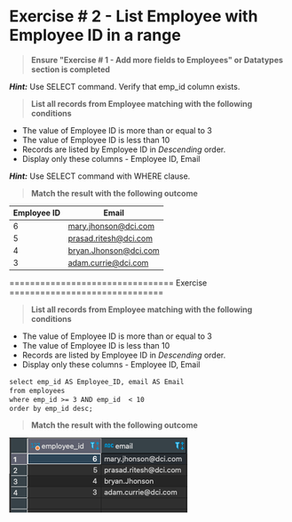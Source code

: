 # Exercise # 2 - List Employee with Employee ID in a range

> **Ensure "Exercise # 1 - Add more fields to Employees" or Datatypes section is completed**

***Hint:*** Use SELECT command. Verify that emp_id column exists.

> **List all records from Employee matching with the following conditions**
 
 - The value of Employee ID is more than or equal to 3
 - The value of Employee ID is less than 10
 - Records are listed by Employee ID in *Descending* order.
 - Display only these columns - Employee ID, Email

***Hint:*** Use SELECT command with WHERE clause.

> **Match the result with the following outcome**

|Employee ID| Email|
|---|---|
|6|	mary.jhonson@dci.com|
|5|	prasad.ritesh@dci.com|
|4|	bryan.Jhonson@dci.com|
|3|	adam.currie@dci.com|


================================ Exercise ==============================

> **List all records from Employee matching with the following conditions**
 
 - The value of Employee ID is more than or equal to 3
 - The value of Employee ID is less than 10
 - Records are listed by Employee ID in *Descending* order.
 - Display only these columns - Employee ID, Email

```
select emp_id AS Employee_ID, email AS Email
from employees
where emp_id >= 3 AND emp_id  < 10
order by emp_id desc;
```

> **Match the result with the following outcome**

![Screenshot](filterId.png)
